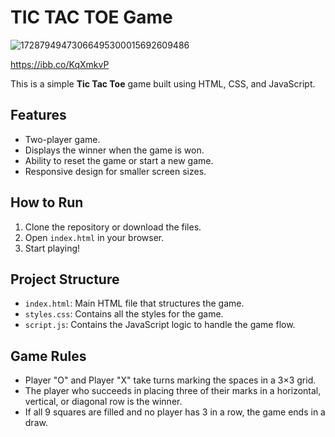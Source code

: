 # TIC TAC TOE Game
![17287949473066495300015692609486](https://github.com/user-attachments/assets/471be726-7040-46c5-9ae4-971e192c66c5)

https://ibb.co/KqXmkvP


This is a simple **Tic Tac Toe** game built using HTML, CSS, and JavaScript.

## Features

- Two-player game.
- Displays the winner when the game is won.
- Ability to reset the game or start a new game.
- Responsive design for smaller screen sizes.

## How to Run

1. Clone the repository or download the files.
2. Open `index.html` in your browser.
3. Start playing!

## Project Structure

- `index.html`: Main HTML file that structures the game.
- `styles.css`: Contains all the styles for the game.
- `script.js`: Contains the JavaScript logic to handle the game flow.

## Game Rules

- Player "O" and Player "X" take turns marking the spaces in a 3×3 grid.
- The player who succeeds in placing three of their marks in a horizontal, vertical, or diagonal row is the winner.
- If all 9 squares are filled and no player has 3 in a row, the game ends in a draw.





















